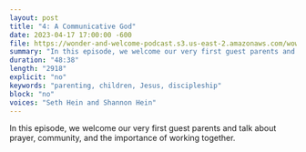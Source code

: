 ```yaml
---
layout: post
title: "4: A Communicative God"
date: 2023-04-17 17:00:00 -600
file: https://wonder-and-welcome-podcast.s3.us-east-2.amazonaws.com/wow004.mp3
summary: "In this episode, we welcome our very first guest parents and talk about prayer, community, and the importance of working together."
duration: "48:38" 
length: "2918"
explicit: "no" 
keywords: "parenting, children, Jesus, discipleship"
block: "no" 
voices: "Seth Hein and Shannon Hein"
---
```


In this episode, we welcome our very first guest parents and talk about prayer, community, and the importance of working together.